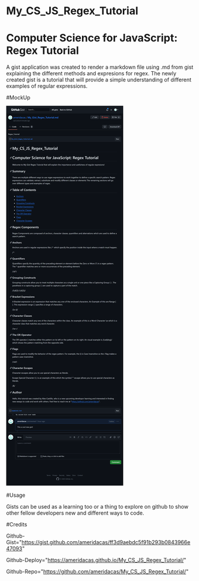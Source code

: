 # My_CS_JS_Regex_Tutorial

# Computer Science for JavaScript: Regex Tutorial

A gist application was created to render a markdown file using .md from gist 
explaining the different methods and expresions for regex. The 
newly created gist is a tutorial that will provide a simple understanding of different examples of regular expressions.

#MockUp

![alt My_CS_JS_Regex_Tutorial](./images/My_CS_JS_Regex_Tutorial.png)

#Usage

Gists can be used as a learning too or a thing to explore on github to show other fellow developers new and different ways to code.

#Credits

Github-Gist="https://gist.github.com/ameridacas/ff3d9aebdc5f91b293b0843966e47093"

Github-Deploy="https://ameridacas.github.io/My_CS_JS_Regex_Tutorial/"

Github-Repo="https://github.com/ameridacas/My_CS_JS_Regex_Tutorial/"